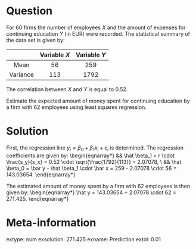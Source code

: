 

Question
========

For 60 firms the number of employees $X$ and the amount of
expenses for continuing education $Y$ (in EUR) were recorded. The
statistical summary of the data set is given by:

|          | Variable $X$ | Variable $Y$ |
|:--------:|:------------:|:------------:|
| Mean     | 56       | 259       |
| Variance | 113     | 1792     |

The correlation between $X$ and $Y$ is equal to 0.52.

Estimate the expected amount of money spent for continuing education
by a firm with 62 employees using least squares regression.


Solution
========

First, the regression line $y_i = \beta_0 + \beta_1 x_i +
\varepsilon_i$ is determined.  The regression coefficients are given by:
\begin{eqnarray*}
&& \hat \beta_1 = r \cdot \frac{s_y}{s_x} = 
0.52 \cdot \sqrt{\frac{1792}{113}} = 2.07078, \\
&& \hat \beta_0 = \bar y - \hat \beta_1 \cdot \bar x = 
259 - 2.07078 \cdot 56 = 143.03654.
\end{eqnarray*}

The estimated amount of money spent by a firm with
62 employees is then given by:
\begin{eqnarray*}
\hat y = 143.03654 + 2.07078 \cdot 62 = 271.425.
\end{eqnarray*}

Meta-information
================
extype: num
exsolution: 271.425
exname: Prediction
extol: 0.01

